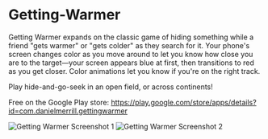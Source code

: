 # Getting-Warmer
Getting Warmer expands on the classic game of hiding something while a friend "gets warmer" or "gets colder" as they search for it.
Your phone's screen changes color as you move around to let you know how close you are to the target—your screen appears blue at first, then transitions to red as you get closer. Color animations let you know if you're on the right track.

Play hide-and-go-seek in an open field, or across continents!

Free on the Google Play store: https://play.google.com/store/apps/details?id=com.danielmerrill.gettingwarmer

![Getting Warmer Screenshot 1](https://lh3.googleusercontent.com/zj-6M-cqhBQZl6GZ-MslH_rw6GvCXZdPUcr_aGJnfL7EBIYl0EpHJEIPnhYGrmjJNak=h310-rw)
![Getting Warmer Screenshot 2](https://lh3.googleusercontent.com/WjYCxCTDf3UE-zGZXfy6pddixNrRYeiG-Rux8JQCMwGKwkzkgASdjfXkfTX-hO5EU2Io=h310-rw)
